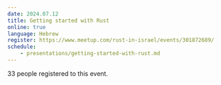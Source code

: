 ```yaml
---
date: 2024.07.12
title: Getting started with Rust
online: true
language: Hebrew
register: https://www.meetup.com/rust-in-israel/events/301872689/
schedule:
    - presentations/getting-started-with-rust.md
---
```



33 people registered to this event.
